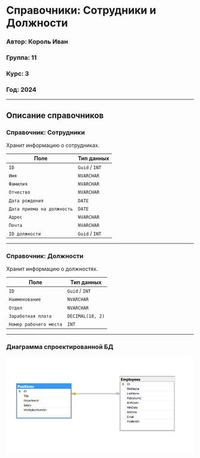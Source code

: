 # Справочники: Сотрудники и Должности

### Автор: Король Иван  
### Группа: 11  
### Курс: 3  
### Год: 2024  

---

## Описание справочников

### Справочник: **Сотрудники**
Хранит информацию о сотрудниках.

| Поле                  | Тип данных        |
|-----------------------|-------------------|
| `ID`                 | `Guid` / `INT`     |
| `Имя`                | `NVARCHAR`         |
| `Фамилия`            | `NVARCHAR`         |
| `Отчество`           | `NVARCHAR`         |
| `Дата рождения`      | `DATE`             |
| `Дата приема на должность` | `DATE`       |
| `Адрес`              | `NVARCHAR`         |
| `Почта`              | `NVARCHAR`         |
| `ID должности`       | `Guid` / `INT`     |

---

### Справочник: **Должности**
Хранит информацию о должностях.

| Поле                  | Тип данных        | 
|-----------------------|-------------------|
| `ID`                 | `Guid` / `INT`     |
| `Наименование`       | `NVARCHAR`         |
| `Отдел`              | `NVARCHAR`         |
| `Заработная плата`   | `DECIMAL(18, 2)`   |
| `Номер рабочего места` | `INT`            |

---

### Диаграмма спроектированной БД
![Диаграмма спроектированной БД](db_diagram.png)
